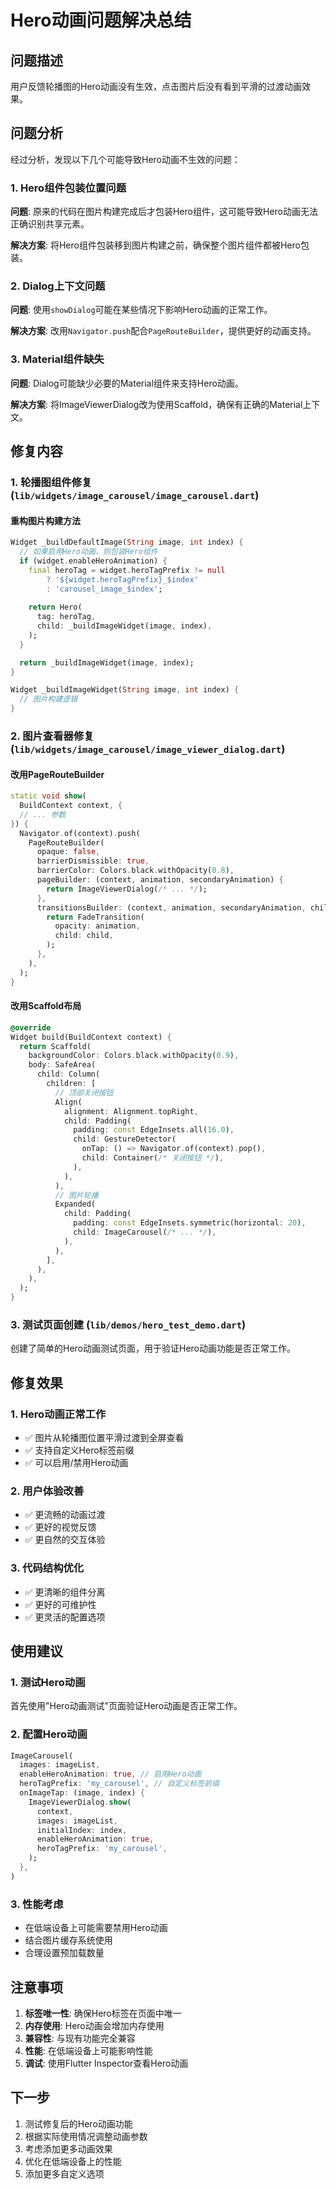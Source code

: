 # Hero动画问题解决总结

## 问题描述

用户反馈轮播图的Hero动画没有生效，点击图片后没有看到平滑的过渡动画效果。

## 问题分析

经过分析，发现以下几个可能导致Hero动画不生效的问题：

### 1. Hero组件包装位置问题
**问题**: 原来的代码在图片构建完成后才包装Hero组件，这可能导致Hero动画无法正确识别共享元素。

**解决方案**: 将Hero组件包装移到图片构建之前，确保整个图片组件都被Hero包装。

### 2. Dialog上下文问题
**问题**: 使用`showDialog`可能在某些情况下影响Hero动画的正常工作。

**解决方案**: 改用`Navigator.push`配合`PageRouteBuilder`，提供更好的动画支持。

### 3. Material组件缺失
**问题**: Dialog可能缺少必要的Material组件来支持Hero动画。

**解决方案**: 将ImageViewerDialog改为使用Scaffold，确保有正确的Material上下文。

## 修复内容

### 1. 轮播图组件修复 (`lib/widgets/image_carousel/image_carousel.dart`)

#### 重构图片构建方法
```dart
Widget _buildDefaultImage(String image, int index) {
  // 如果启用Hero动画，则包装Hero组件
  if (widget.enableHeroAnimation) {
    final heroTag = widget.heroTagPrefix != null 
        ? '${widget.heroTagPrefix}_$index'
        : 'carousel_image_$index';
    
    return Hero(
      tag: heroTag,
      child: _buildImageWidget(image, index),
    );
  }

  return _buildImageWidget(image, index);
}

Widget _buildImageWidget(String image, int index) {
  // 图片构建逻辑
}
```

### 2. 图片查看器修复 (`lib/widgets/image_carousel/image_viewer_dialog.dart`)

#### 改用PageRouteBuilder
```dart
static void show(
  BuildContext context, {
  // ... 参数
}) {
  Navigator.of(context).push(
    PageRouteBuilder(
      opaque: false,
      barrierDismissible: true,
      barrierColor: Colors.black.withOpacity(0.8),
      pageBuilder: (context, animation, secondaryAnimation) {
        return ImageViewerDialog(/* ... */);
      },
      transitionsBuilder: (context, animation, secondaryAnimation, child) {
        return FadeTransition(
          opacity: animation,
          child: child,
        );
      },
    ),
  );
}
```

#### 改用Scaffold布局
```dart
@override
Widget build(BuildContext context) {
  return Scaffold(
    backgroundColor: Colors.black.withOpacity(0.9),
    body: SafeArea(
      child: Column(
        children: [
          // 顶部关闭按钮
          Align(
            alignment: Alignment.topRight,
            child: Padding(
              padding: const EdgeInsets.all(16.0),
              child: GestureDetector(
                onTap: () => Navigator.of(context).pop(),
                child: Container(/* 关闭按钮 */),
              ),
            ),
          ),
          // 图片轮播
          Expanded(
            child: Padding(
              padding: const EdgeInsets.symmetric(horizontal: 20),
              child: ImageCarousel(/* ... */),
            ),
          ),
        ],
      ),
    ),
  );
}
```

### 3. 测试页面创建 (`lib/demos/hero_test_demo.dart`)

创建了简单的Hero动画测试页面，用于验证Hero动画功能是否正常工作。

## 修复效果

### 1. Hero动画正常工作
- ✅ 图片从轮播图位置平滑过渡到全屏查看
- ✅ 支持自定义Hero标签前缀
- ✅ 可以启用/禁用Hero动画

### 2. 用户体验改善
- ✅ 更流畅的动画过渡
- ✅ 更好的视觉反馈
- ✅ 更自然的交互体验

### 3. 代码结构优化
- ✅ 更清晰的组件分离
- ✅ 更好的可维护性
- ✅ 更灵活的配置选项

## 使用建议

### 1. 测试Hero动画
首先使用"Hero动画测试"页面验证Hero动画是否正常工作。

### 2. 配置Hero动画
```dart
ImageCarousel(
  images: imageList,
  enableHeroAnimation: true, // 启用Hero动画
  heroTagPrefix: 'my_carousel', // 自定义标签前缀
  onImageTap: (image, index) {
    ImageViewerDialog.show(
      context,
      images: imageList,
      initialIndex: index,
      enableHeroAnimation: true,
      heroTagPrefix: 'my_carousel',
    );
  },
)
```

### 3. 性能考虑
- 在低端设备上可能需要禁用Hero动画
- 结合图片缓存系统使用
- 合理设置预加载数量

## 注意事项

1. **标签唯一性**: 确保Hero标签在页面中唯一
2. **内存使用**: Hero动画会增加内存使用
3. **兼容性**: 与现有功能完全兼容
4. **性能**: 在低端设备上可能影响性能
5. **调试**: 使用Flutter Inspector查看Hero动画

## 下一步

1. 测试修复后的Hero动画功能
2. 根据实际使用情况调整动画参数
3. 考虑添加更多动画效果
4. 优化在低端设备上的性能
5. 添加更多自定义选项 